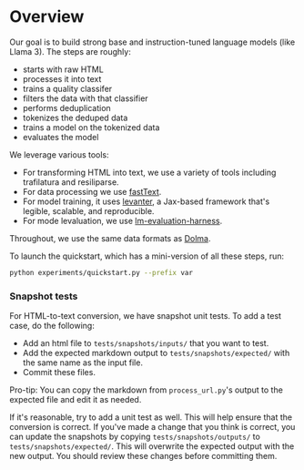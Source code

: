# Overview

Our goal is to build strong base and instruction-tuned language models (like Llama 3).
The steps are roughly:

* starts with raw HTML
* processes it into text
* trains a quality classifer
* filters the data with that classifier
* performs deduplication
* tokenizes the deduped data
* trains a model on the tokenized data
* evaluates the model

We leverage various tools:

- For transforming HTML into text, we use a variety of tools including
  trafilatura and resiliparse.
- For data processing we use [fastText](https://fasttext.cc/).
- For model training, it uses [levanter](https://github.com/stanford-crfm/levanter),
  a Jax-based framework that's legible, scalable, and reproducible.
- For mode levaluation, we use [lm-evaluation-harness](https://github.com/EleutherAI/lm-evaluation-harness).

Throughout, we use the same data formats as [Dolma](https://github.com/allenai/dolma).

To launch the quickstart, which has a mini-version of all these steps, run:

```bash
python experiments/quickstart.py --prefix var
```

### Snapshot tests

For HTML-to-text conversion, we have snapshot unit tests.  To add a test case,
do the following:

* Add an html file to `tests/snapshots/inputs/` that you want to test.
* Add the expected markdown output to `tests/snapshots/expected/` with the same
  name as the input file.
* Commit these files.

Pro-tip: You can copy the markdown from `process_url.py`'s output to the
expected file and edit it as needed.

If it's reasonable, try to add a unit test as well. This will help ensure that
the conversion is correct.  If you've made a change that you think is correct,
you can update the snapshots by copying `tests/snapshots/outputs/` to
`tests/snapshots/expected/`. This will overwrite the expected output with the
new output. You should review these changes before committing them.

